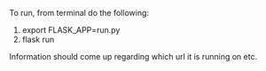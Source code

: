 To run, from terminal do the following:
1. export FLASK_APP=run.py
2. flask run

Information should come up regarding which url it is running on etc. 
